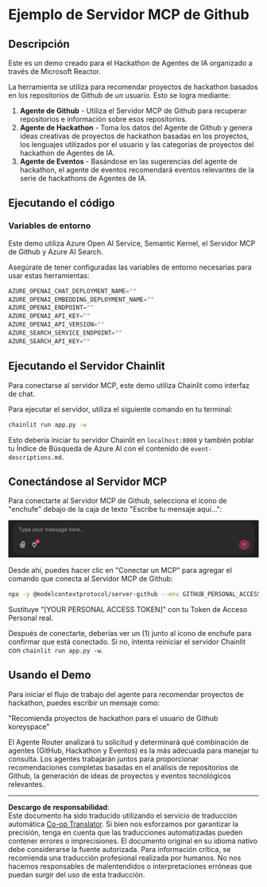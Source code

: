 <!--
CO_OP_TRANSLATOR_METADATA:
{
  "original_hash": "9bf0395cbc541ce8db2a9699c8678dfc",
  "translation_date": "2025-08-30T10:28:13+00:00",
  "source_file": "11-agentic-protocols/code_samples/github-mcp/README.md",
  "language_code": "es"
}
-->
# Ejemplo de Servidor MCP de Github

## Descripción

Este es un demo creado para el Hackathon de Agentes de IA organizado a través de Microsoft Reactor.

La herramienta se utiliza para recomendar proyectos de hackathon basados en los repositorios de Github de un usuario. Esto se logra mediante:

1. **Agente de Github** - Utiliza el Servidor MCP de Github para recuperar repositorios e información sobre esos repositorios.
2. **Agente de Hackathon** - Toma los datos del Agente de Github y genera ideas creativas de proyectos de hackathon basadas en los proyectos, los lenguajes utilizados por el usuario y las categorías de proyectos del hackathon de Agentes de IA.
3. **Agente de Eventos** - Basándose en las sugerencias del agente de hackathon, el agente de eventos recomendará eventos relevantes de la serie de hackathons de Agentes de IA.

## Ejecutando el código 

### Variables de entorno

Este demo utiliza Azure Open AI Service, Semantic Kernel, el Servidor MCP de Github y Azure AI Search.

Asegúrate de tener configuradas las variables de entorno necesarias para usar estas herramientas:

```python
AZURE_OPENAI_CHAT_DEPLOYMENT_NAME=""
AZURE_OPENAI_EMBEDDING_DEPLOYMENT_NAME=""
AZURE_OPENAI_ENDPOINT=""
AZURE_OPENAI_API_KEY=""
AZURE_OPENAI_API_VERSION=""
AZURE_SEARCH_SERVICE_ENDPOINT=""
AZURE_SEARCH_API_KEY=""
``` 

## Ejecutando el Servidor Chainlit

Para conectarse al servidor MCP, este demo utiliza Chainlit como interfaz de chat.

Para ejecutar el servidor, utiliza el siguiente comando en tu terminal:

```bash
chainlit run app.py -w
```

Esto debería iniciar tu servidor Chainlit en `localhost:8000` y también poblar tu Índice de Búsqueda de Azure AI con el contenido de `event-descriptions.md`.

## Conectándose al Servidor MCP

Para conectarte al Servidor MCP de Github, selecciona el ícono de "enchufe" debajo de la caja de texto "Escribe tu mensaje aquí...":

![Conexión MCP](../../../../../translated_images/mcp-chainlit-1.7ed66d648e3cfb28f1ea5f320b91e4404df4a24a0f236ce3de999666621f1cfc.es.png)

Desde ahí, puedes hacer clic en "Conectar un MCP" para agregar el comando que conecta al Servidor MCP de Github:

```bash
npx -y @modelcontextprotocol/server-github --env GITHUB_PERSONAL_ACCESS_TOKEN=[YOUR PERSONAL ACCESS TOKEN]
```

Sustituye "[YOUR PERSONAL ACCESS TOKEN]" con tu Token de Acceso Personal real.

Después de conectarte, deberías ver un (1) junto al ícono de enchufe para confirmar que está conectado. Si no, intenta reiniciar el servidor Chainlit con `chainlit run app.py -w`.

## Usando el Demo 

Para iniciar el flujo de trabajo del agente para recomendar proyectos de hackathon, puedes escribir un mensaje como:

"Recomienda proyectos de hackathon para el usuario de Github koreyspace"

El Agente Router analizará tu solicitud y determinará qué combinación de agentes (GitHub, Hackathon y Eventos) es la más adecuada para manejar tu consulta. Los agentes trabajarán juntos para proporcionar recomendaciones completas basadas en el análisis de repositorios de Github, la generación de ideas de proyectos y eventos tecnológicos relevantes.

---

**Descargo de responsabilidad**:  
Este documento ha sido traducido utilizando el servicio de traducción automática [Co-op Translator](https://github.com/Azure/co-op-translator). Si bien nos esforzamos por garantizar la precisión, tenga en cuenta que las traducciones automatizadas pueden contener errores o imprecisiones. El documento original en su idioma nativo debe considerarse la fuente autorizada. Para información crítica, se recomienda una traducción profesional realizada por humanos. No nos hacemos responsables de malentendidos o interpretaciones erróneas que puedan surgir del uso de esta traducción.